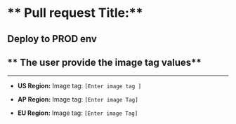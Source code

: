 # ** Pull request Title:**
Deploy to PROD env
----
## ** The user  provide the image tag values**
----

- **US Region:**
Image tag: `[Enter image tag ]`

- **AP Region:**
Image tag: `[Enter image Tag]`

- **EU Region:**
Image tag: `[Enter image Tag]`